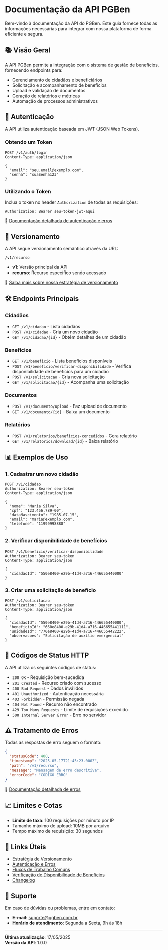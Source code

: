 # Documentação da API PGBen

Bem-vindo à documentação da API do PGBen. Este guia fornece todas as informações necessárias para integrar com nossa plataforma de forma eficiente e segura.

## 📚 Visão Geral

A API PGBen permite a integração com o sistema de gestão de benefícios, fornecendo endpoints para:

- Gerenciamento de cidadãos e beneficiários
- Solicitação e acompanhamento de benefícios
- Upload e validação de documentos
- Geração de relatórios e métricas
- Automação de processos administrativos

## 🔐 Autenticação

A API utiliza autenticação baseada em JWT (JSON Web Tokens).

### Obtendo um Token

```http
POST /v1/auth/login
Content-Type: application/json

{
  "email": "seu.email@exemplo.com",
  "senha": "suaSenha123"
}
```

### Utilizando o Token

Inclua o token no header `Authorization` de todas as requisições:

```
Authorization: Bearer seu-token-jwt-aqui
```

📖 [Documentação detalhada de autenticação e erros](./autenticacao-erros.md)

## 🔄 Versionamento

A API segue versionamento semântico através da URL:

```
/v1/recurso
```

- **v1**: Versão principal da API
- **recurso**: Recurso específico sendo acessado

📖 [Saiba mais sobre nossa estratégia de versionamento](./estrategia-versionamento.md)

## 🛠️ Endpoints Principais

### Cidadãos
- `GET /v1/cidadao` - Lista cidadãos
- `POST /v1/cidadao` - Cria um novo cidadão
- `GET /v1/cidadao/{id}` - Obtém detalhes de um cidadão

### Benefícios
- `GET /v1/beneficio` - Lista benefícios disponíveis
- `POST /v1/beneficio/verificar-disponibilidade` - Verifica disponibilidade de benefícios para um cidadão
- `POST /v1/solicitacao` - Cria nova solicitação
- `GET /v1/solicitacao/{id}` - Acompanha uma solicitação

### Documentos
- `POST /v1/documento/upload` - Faz upload de documento
- `GET /v1/documento/{id}` - Baixa um documento

### Relatórios
- `POST /v1/relatorios/beneficios-concedidos` - Gera relatório
- `GET /v1/relatorios/download/{id}` - Baixa relatório

## 📊 Exemplos de Uso

### 1. Cadastrar um novo cidadão

```http
POST /v1/cidadao
Authorization: Bearer seu-token
Content-Type: application/json

{
  "nome": "Maria Silva",
  "cpf": "123.456.789-00",
  "dataNascimento": "1985-07-15",
  "email": "maria@exemplo.com",
  "telefone": "11999998888"
}
```

### 2. Verificar disponibilidade de benefícios

```http
POST /v1/beneficio/verificar-disponibilidade
Authorization: Bearer seu-token
Content-Type: application/json

{
  "cidadaoId": "550e8400-e29b-41d4-a716-446655440000"
}
```

### 3. Criar uma solicitação de benefício

```http
POST /v1/solicitacao
Authorization: Bearer seu-token
Content-Type: application/json

{
  "cidadaoId": "550e8400-e29b-41d4-a716-446655440000",
  "beneficioId": "660e8400-e29b-41d4-a716-446655441111",
  "unidadeId": "770e8400-e29b-41d4-a716-446655442222",
  "observacoes": "Solicitação de auxílio emergencial"
}
```

## 🚦 Códigos de Status HTTP

A API utiliza os seguintes códigos de status:

- `200 OK` - Requisição bem-sucedida
- `201 Created` - Recurso criado com sucesso
- `400 Bad Request` - Dados inválidos
- `401 Unauthorized` - Autenticação necessária
- `403 Forbidden` - Permissão negada
- `404 Not Found` - Recurso não encontrado
- `429 Too Many Requests` - Limite de requisições excedido
- `500 Internal Server Error` - Erro no servidor

## ⚠️ Tratamento de Erros

Todas as respostas de erro seguem o formato:

```json
{
  "statusCode": 400,
  "timestamp": "2025-05-17T21:45:23.000Z",
  "path": "/v1/recurso",
  "message": "Mensagem de erro descritiva",
  "errorCode": "CODIGO_ERRO"
}
```

📖 [Documentação detalhada de erros](./autenticacao-erros.md#padrão-de-respostas-de-erro)

## 📈 Limites e Cotas

- **Limite de taxa**: 100 requisições por minuto por IP
- Tamanho máximo de upload: 10MB por arquivo
- Tempo máximo de requisição: 30 segundos

## 🔗 Links Úteis

- [Estratégia de Versionamento](./estrategia-versionamento.md)
- [Autenticação e Erros](./autenticacao-erros.md)
- [Fluxos de Trabalho Comuns](./fluxos-trabalho.md)
- [Verificação de Disponibilidade de Benefícios](../api/beneficio-verificar-disponibilidade.md)
- [Changelog](./CHANGELOG.md)

## 🤝 Suporte

Em caso de dúvidas ou problemas, entre em contato:

- **E-mail**: suporte@pgben.com.br
- **Horário de atendimento**: Segunda a Sexta, 9h às 18h

---

**Última atualização**: 17/05/2025  
**Versão da API**: 1.0.0

